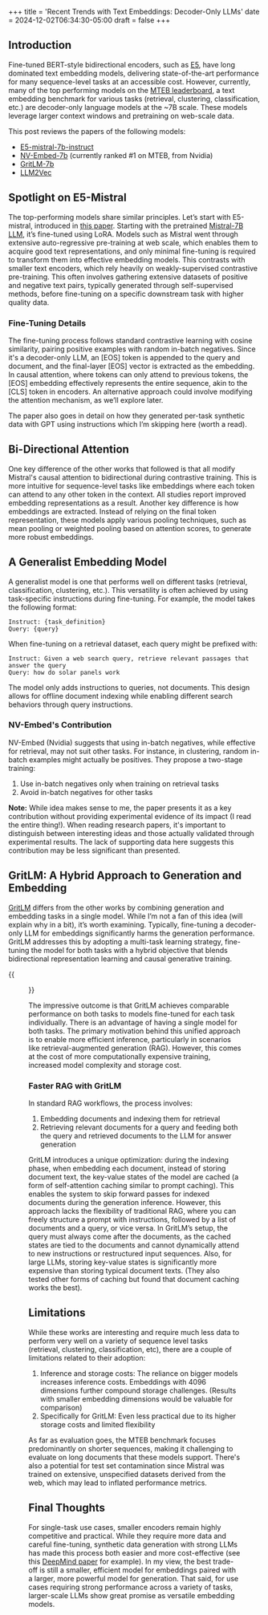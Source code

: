 +++
title = 'Recent Trends with Text Embeddings: Decoder-Only LLMs'
date = 2024-12-02T06:34:30-05:00
draft = false
+++

## Introduction
 
Fine-tuned BERT-style bidirectional encoders, such as [E5](https://yuvalmerhav.com/posts/e5/), have long dominated text embedding models, delivering state-of-the-art performance for many sequence-level tasks at an accessible cost. However, currently, many of the top performing models on the [MTEB leaderboard](https://huggingface.co/spaces/mteb/leaderboard), a text embedding benchmark for various tasks (retrieval, clustering, classification, etc.) are decoder-only language models at the ~7B scale. These models leverage larger context windows and pretraining on web-scale data.

This post reviews the papers of the following models:

- [E5-mistral-7b-instruct](https://huggingface.co/intfloat/e5-mistral-7b-instruct) 
- [NV-Embed-7b](https://huggingface.co/nvidia/NV-Embed-v2) (currently ranked #1 on MTEB, from Nvidia)
- [GritLM-7b](https://github.com/ContextualAI/gritlm)
- [LLM2Vec](https://github.com/McGill-NLP/llm2vec)

## Spotlight on E5-Mistral

The top-performing models share similar principles. Let’s start with E5-mistral, introduced in [this paper](https://arxiv.org/pdf/2401.00368). Starting with the pretrained [Mistral-7B LLM](https://huggingface.co/mistralai/Mistral-7B-v0.1), it’s fine-tuned using LoRA. Models such as Mistral went through extensive auto-regressive pre-training at web scale, which enables them to acquire good text representations, and only minimal fine-tuning is required to transform them into effective embedding models. This contrasts with smaller text encoders, which rely heavily on weakly-supervised contrastive pre-training. This often involves gathering extensive datasets of positive and negative text pairs, typically generated through self-supervised methods, before fine-tuning on a specific downstream task with higher quality data. 

### Fine-Tuning Details

The fine-tuning process follows standard contrastive learning with cosine similarity, pairing positive examples with random in-batch negatives. Since it's a decoder-only LLM, an [EOS] token is appended to the query and document, and the final-layer [EOS] vector is extracted as the embedding. In causal attention, where tokens can only attend to previous tokens, the [EOS] embedding effectively represents the entire sequence, akin to the [CLS] token in encoders. An alternative approach could involve modifying the attention mechanism, as we’ll explore later.

The paper also goes in detail on how they generated per-task synthetic data with GPT using instructions which I’m skipping here (worth a read).

## Bi-Directional Attention

One key difference of the other works that followed is that all modify Mistral's causal attention to bidirectional during contrastive training. This is more intuitive for sequence-level tasks like embeddings where each token can attend to any other token in the context. All studies report improved embedding representations as a result. Another key difference is how embeddings are extracted. Instead of relying on the final token representation, these models apply various pooling techniques, such as mean pooling or weighted pooling based on attention scores, to generate more robust embeddings. 

## A Generalist Embedding Model

A generalist model is one that performs well on different tasks (retrieval, classification, clustering, etc.). This versatility is often achieved by using task-specific instructions during fine-tuning. For example, the model takes the following format:

```
Instruct: {task_definition}
Query: {query}
```

When fine-tuning on a retrieval dataset, each query might be prefixed with:

```
Instruct: Given a web search query, retrieve relevant passages that answer the query
Query: how do solar panels work
```

The model only adds instructions to queries, not documents. This design allows for offline document indexing while enabling different search behaviors through query instructions.

### NV-Embed's Contribution

NV-Embed (Nvidia) suggests that using in-batch negatives, while effective for retrieval, may not suit other tasks. For instance, in clustering, random in-batch examples might actually be positives. They propose a two-stage training:

1. Use in-batch negatives only when training on retrieval tasks
2. Avoid in-batch negatives for other tasks

**Note:** While idea makes sense to me, the paper presents it as a key contribution without providing experimental evidence of its impact (I read the entire thing!). When reading research papers, it's important to distinguish between interesting ideas and those actually validated through experimental results. The lack of supporting data here suggests this contribution may be less significant than presented.

## GritLM: A Hybrid Approach to Generation and Embedding

[GritLM](https://arxiv.org/pdf/2402.09906) differs from the other works by combining generation and embedding tasks in a single model. While I’m not a fan of this idea (will explain why in a bit), it’s worth examining. Typically, fine-tuning a decoder-only LLM for embeddings significantly harms the generation performance. GritLM addresses this by adopting a multi-task learning strategy, fine-tuning the model for both tasks with a hybrid objective that blends bidirectional representation learning and causal generative training.

{{<figure src="/gritlm/grit_architecture.png" alt="gritlm-architecture">}}

The impressive outcome is that GritLM achieves comparable performance on both tasks to models fine-tuned for each task individually. There is an advantage of having a single model for both tasks. The primary motivation behind this unified approach is to enable more efficient inference, particularly in scenarios like retrieval-augmented generation (RAG). However, this comes at the cost of more computationally expensive training, increased model complexity and storage cost. 

### Faster RAG with GritLM

In standard RAG workflows, the process involves: 

1. Embedding documents and indexing them for retrieval
2. Retrieving relevant documents for a query and feeding both the query and retrieved documents to the LLM for answer generation

GritLM introduces a unique optimization: during the indexing phase, when embedding each document, instead of storing document text, the key-value states of the model are cached (a form of self-attention caching similar to prompt caching). This enables the system to skip forward passes for indexed documents during the generation inference. However, this approach lacks the flexibility of traditional RAG, where you can freely structure a prompt with instructions, followed by a list of documents and a query, or vice versa. In GritLM’s setup, the query must always come after the documents, as the cached states are tied to the documents and cannot dynamically attend to new instructions or restructured input sequences. Also, for large LLMs, storing key-value states is significantly more expensive than storing typical document texts. (They also tested other forms of caching but found that document caching works the best). 

## Limitations

While these works are interesting and require much less data to perform very well on a variety of sequence level tasks (retrieval, clustering, classification, etc), there are a couple of limitations related to their adoption:

1. Inference and storage costs: The reliance on bigger models increases inference costs. Embeddings with 4096 dimensions further compound storage challenges. (Results with smaller embedding dimensions would be valuable for comparison)
2. Specifically for GritLM: Even less practical due to its higher storage costs and limited flexibility

As far as evaluation goes, the MTEB benchmark focuses predominantly on shorter sequences, making it challenging to evaluate on long documents that these models support. There's also a potential for test set contamination since Mistral was trained on extensive, unspecified datasets derived from the web, which may lead to inflated performance metrics.


## Final Thoughts

For single-task use cases, smaller encoders remain highly competitive and practical. While they require more data and careful fine-tuning, synthetic data generation with strong LLMs has made this process both easier and more cost-effective (see this [DeepMind paper](https://arxiv.org/pdf/2403.20327) for example). In my view, the best trade-off is still a smaller, efficient model for embeddings paired with a larger, more powerful model for generation. That said, for use cases requiring strong performance across a variety of tasks, larger-scale LLMs show great promise as versatile embedding models. 


